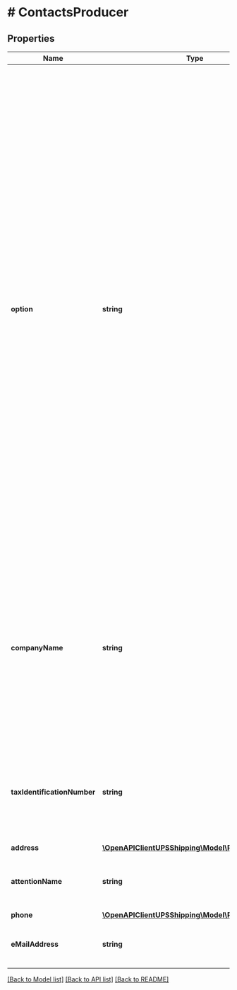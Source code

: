 # # ContactsProducer

## Properties

Name | Type | Description | Notes
------------ | ------------- | ------------- | -------------
**option** | **string** | The text associated with the code will be printed in the producer section instead of producer contact information.  Use attached List if more than one producer&#39;s good is included on the Certificate, attach a list of additional producers, including the legal name, address (including country or territory), and legal tax identification number, cross-referenced to the goods described in the Description of Goods field.  Applies to NAFTA CO.   Valid values:  01 - AVAILABLE TO CUSTOMS UPON REQUEST 02 - SAME AS EXPORTER 03 - ATTACHED LIST 04 - UNKNOWN | [optional]
**companyName** | **string** | Company Name or the Individual name of the Producer.  Applies to NAFTA CO.  Only applicable when producer option is empty or not present. Conditionally required for: NAFTA CO, when Producer option is not specified. | [optional]
**taxIdentificationNumber** | **string** | Tax ID of the Producer.  Applies to NAFTA CO. Only applicable when producer option is empty or not present | [optional]
**address** | [**\OpenAPIClientUPSShipping\Model\ProducerAddress**](ProducerAddress.md) |  | [optional]
**attentionName** | **string** | Contact name at the Producer location.  Applies to NAFTA CO. | [optional]
**phone** | [**\OpenAPIClientUPSShipping\Model\ProducerPhone**](ProducerPhone.md) |  | [optional]
**eMailAddress** | **string** | Producer email address.  Applies to NAFTA CO. | [optional]

[[Back to Model list]](../../README.md#models) [[Back to API list]](../../README.md#endpoints) [[Back to README]](../../README.md)
